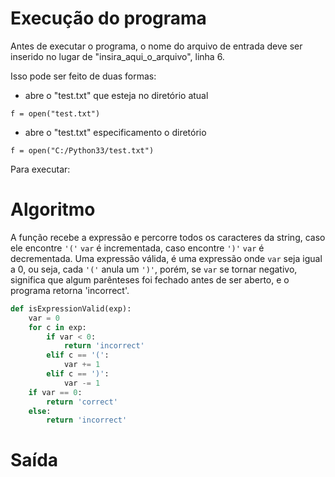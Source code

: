 # Execução do programa

Antes de executar o programa, o nome do arquivo de entrada deve ser inserido no lugar de "insira_aqui_o_arquivo", linha 6.

Isso pode ser feito de duas formas:
* abre o "test.txt" que esteja no diretório atual
```
f = open("test.txt")
```

* abre o "test.txt" especificamento o diretório
```
f = open("C:/Python33/test.txt")
```
Para executar: 


# Algoritmo

A função recebe a expressão e percorre todos os caracteres da string, caso ele encontre ```'('``` ```var``` é incrementada, caso encontre ```')'``` ```var``` é decrementada. 
Uma expressão válida, é uma expressão onde ```var``` seja igual a 0, ou seja, cada ```'('``` anula um ```')'```, porém, se ```var``` se tornar negativo, significa que algum parênteses foi fechado antes de ser aberto, e o programa retorna 'incorrect'.

```python
def isExpressionValid(exp):
    var = 0
    for c in exp:
        if var < 0:
            return 'incorrect'
        elif c == '(':
            var += 1
        elif c == ')':
            var -= 1
    if var == 0:
        return 'correct'
    else:
        return 'incorrect'
```

# Saída

